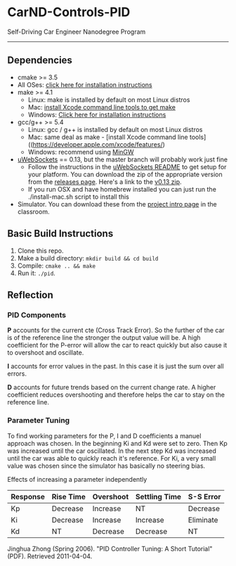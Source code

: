 # CarND-Controls-PID
Self-Driving Car Engineer Nanodegree Program

---

## Dependencies

* cmake >= 3.5
 * All OSes: [click here for installation instructions](https://cmake.org/install/)
* make >= 4.1
  * Linux: make is installed by default on most Linux distros
  * Mac: [install Xcode command line tools to get make](https://developer.apple.com/xcode/features/)
  * Windows: [Click here for installation instructions](http://gnuwin32.sourceforge.net/packages/make.htm)
* gcc/g++ >= 5.4
  * Linux: gcc / g++ is installed by default on most Linux distros
  * Mac: same deal as make - [install Xcode command line tools]((https://developer.apple.com/xcode/features/)
  * Windows: recommend using [MinGW](http://www.mingw.org/)
* [uWebSockets](https://github.com/uWebSockets/uWebSockets) == 0.13, but the master branch will probably work just fine
  * Follow the instructions in the [uWebSockets README](https://github.com/uWebSockets/uWebSockets/blob/master/README.md) to get setup for your platform. You can download the zip of the appropriate version from the [releases page](https://github.com/uWebSockets/uWebSockets/releases). Here's a link to the [v0.13 zip](https://github.com/uWebSockets/uWebSockets/archive/v0.13.0.zip).
  * If you run OSX and have homebrew installed you can just run the ./install-mac.sh script to install this
* Simulator. You can download these from the [project intro page](https://github.com/udacity/CarND-PID-Control-Project/releases) in the classroom.

## Basic Build Instructions

1. Clone this repo.
2. Make a build directory: `mkdir build && cd build`
3. Compile: `cmake .. && make`
4. Run it: `./pid`. 

## Reflection

### PID Components
**P** accounts for the current cte (Cross Track Error). So the further of the car is of the reference line the stronger
the output value will be. A high coefficient for the P-error will allow the car to react quickly but also cause it to
overshoot and oscillate.

**I** accounts for error values in the past. In this case it is just the sum over all errors. 

**D** accounts for future trends based on the current change rate. A higher coefficient reduces overshooting and
therefore helps the car to stay on the reference line.

### Parameter Tuning
To find working parameters for the P, I and D coefficients a manuel approach was chosen. In the beginning Ki and Kd 
were set to zero. Then Kp was increased until the car oscillated. In the next step Kd was increased until the car was
able to quickly reach it's reference. For Ki, a very small value was chosen since the simulator has basically no steering
bias.

Effects of increasing a parameter independently

| Response | Rise Time | Overshoot | Settling Time | S-S Error |
|----------|-----------|-----------|---------------|-----------|
| Kp       | Decrease  | Increase  | NT            | Decrease  |
| Ki       | Decrease  | Increase  | Increase      | Eliminate |
| Kd       | NT        | Decrease  | Decrease      | NT        |
Jinghua Zhong (Spring 2006). "PID Controller Tuning: A Short Tutorial" (PDF). Retrieved 2011-04-04.